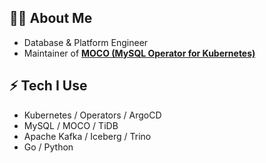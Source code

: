 ## 👨‍💻 About Me
- Database & Platform Engineer
- Maintainer of **[MOCO (MySQL Operator for Kubernetes)](https://github.com/cybozu-go/moco)**  

## ⚡ Tech I Use
- Kubernetes / Operators / ArgoCD
- MySQL / MOCO / TiDB
- Apache Kafka / Iceberg / Trino
- Go / Python
